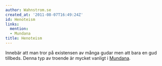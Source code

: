 ```yaml
---
author: Wahnstrom.se
created_at: '2011-08-07T16:49:24Z'
id: Henoteism
links:
  mention:
  - Mundana
title: Henoteism
---
```


Innebär att man tror på existensen av många gudar men att bara en gud tillbeds. Denna typ av troende
är mycket vanligt i [Mundana].

  [Mundana]: Mundana